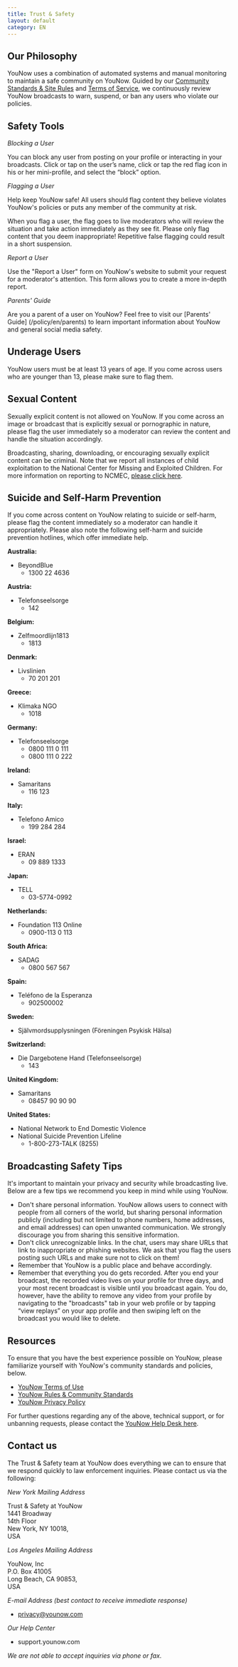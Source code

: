 ```yaml
---
title: Trust & Safety
layout: default
category: EN
---
```

## Our Philosophy

YouNow uses a combination of automated systems and manual monitoring to maintain a safe community on YouNow. Guided by our [Community Standards & Site Rules](/policy/en/rules) and [Terms of Service](/policy/en/terms), we continuously review YouNow broadcasts to warn, suspend, or ban any users who violate our policies.

## Safety Tools

_Blocking a User_

You can block any user from posting on your profile or interacting in your broadcasts. Click or tap on the user’s name, click or tap the red flag icon in his or her mini-profile, and select the “block” option.

_Flagging a User_

Help keep YouNow safe! All users should flag content they believe violates YouNow's policies or puts any member of the community at risk.

When you flag a user, the flag goes to live moderators who will review the situation and take action immediately as they see fit. Please only flag content that you deem inappropriate! Repetitive false flagging could result in a short suspension.

_Report a User_

Use the "Report a User" form on YouNow's website to submit your request for a moderator's attention. This form allows you to create a more in-depth report.

_Parents' Guide_

Are you a parent of a user on YouNow? Feel free to visit our [Parents' Guide] (/policy/en/parents) to learn important information about YouNow and general social media safety.

## Underage Users

YouNow users must be at least 13 years of age. If you come across users who are younger than 13, please make sure to flag them.

## Sexual Content

Sexually explicit content is not allowed on YouNow. If you come across an image or broadcast that is explicitly sexual or pornographic in nature, please flag the user immediately so a moderator can review the content and handle the situation accordingly.

Broadcasting, sharing, downloading, or encouraging sexually explicit content can be criminal. Note that we report all instances of child exploitation to the National Center for Missing and Exploited Children. For more information on reporting to NCMEC, [please click here](http://www.missingkids.com/CyberTipline).

## Suicide and Self-Harm Prevention

If you come across content on YouNow relating to suicide or self-harm, please flag the content immediately so a moderator can handle it appropriately. Please also note the following self-harm and suicide prevention hotlines, which offer immediate help.

**Australia:**

- BeyondBlue
  - 1300 22 4636  

**Austria:**

- Telefonseelsorge
  - 142  

**Belgium:**

- Zelfmoordlijn1813
  - 1813

**Denmark:**

- Livslinien
  - 70 201 201

**Greece:**

- Klimaka NGO
  - 1018

**Germany:**

- Telefonseelsorge
  - 0800 111 0 111
  - 0800 111 0 222

**Ireland:**

- Samaritans
  - 116 123

**Italy:**

- Telefono Amico
  - 199 284 284

**Israel:**

- ERAN
  - 09 889 1333

**Japan:**

- TELL
  - 03-5774-0992

**Netherlands:**

- Foundation 113 Online
  - 0900-113 0 113

**South Africa:**

- SADAG
  - 0800 567 567

**Spain:**

- Teléfono de la Esperanza
  - 902500002

**Sweden:**

- Självmordsupplysningen (Föreningen Psykisk Hälsa)

**Switzerland:**

- Die Dargebotene Hand (Telefonseelsorge)
  - 143

**United Kingdom:**

- Samaritans
  - 08457 90 90 90

**United States:**

- National Network to End Domestic Violence
- National Suicide Prevention Lifeline
  - 1-800-273-TALK (8255)

## Broadcasting Safety Tips

It's important to maintain your privacy and security while broadcasting live. Below are a few tips we recommend you keep in mind while using YouNow.

- Don't share personal information. YouNow allows users to connect with people from all corners of the world, but sharing personal information publicly (including but not limited to phone numbers, home addresses, and email addresses) can open unwanted communication. We strongly discourage you from sharing this sensitive information. 
- Don't click unrecognizable links. In the chat, users may share URLs that link to inappropriate or phishing websites. We ask that you flag the users posting such URLs and make sure not to click on them! 
- Remember that YouNow is a public place and behave accordingly.
- Remember that everything you do gets recorded. After you end your broadcast, the recorded video lives on your profile for three days, and your most recent broadcast is visible until you broadcast again. You do, however, have the ability to remove any video from your profile by navigating to the "broadcasts" tab in your web profile or by tapping “view replays” on your app profile and then swiping left on the broadcast you would like to delete. 

## Resources

To ensure that you have the best experience possible on YouNow, please familiarize yourself with YouNow's community standards and policies, below.

- [YouNow Terms of Use](/policy/en/terms) &nbsp;
- [YouNow Rules & Community Standards](/policy/en/rules)&nbsp;
- [YouNow Privacy Policy](/policy/en/privacy)&nbsp;

For further questions regarding any of the above, technical support, or for unbanning requests, please contact the [YouNow Help Desk here](http://support.younow.com).

## Contact us

The Trust & Safety team at YouNow does everything we can to ensure that we respond quickly to law enforcement inquiries. Please contact us via the following:



*New York Mailing Address*

Trust & Safety at YouNow  
1441 Broadway  
14th Floor  
New York, NY 10018,  
USA  

*Los Angeles Mailing Address*

YouNow, Inc  
P.O. Box 41005   
Long Beach, CA 90853,  
USA  


_E-mail Address (best contact to receive immediate response)_

  - [privacy@younow.com](mailto:privacy@younow.com)


_Our Help Center_

  - support.younow.com

_We are not able to accept inquiries via phone or fax._

